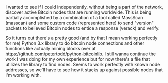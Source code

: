 I wanted to see if I could independently, without being a part of the network, discover active Bitcoin nodes that are running worldwide.  This is being partially accomplished by a combination of a tool called MassScan (masscan) and some custom code (represented here) to send "version" packets to believed Bitcoin nodes to entice a response (verack) and verify.

So it turns out there's a pretty good (and by that I mean working perfectly for me) Python 3.x library to do bitcoin node connections and other functions like actually mining blocks over at https://github.com/petertodd/python-bitcoinlib.  I still wanna continue the work I was doing for my own experience but for now there's a file that utilizes the library to find nodes.  Seems to work perfectly with known node addresses, so we'll have to see how it stacks up against possible nodes that I'm working with.
